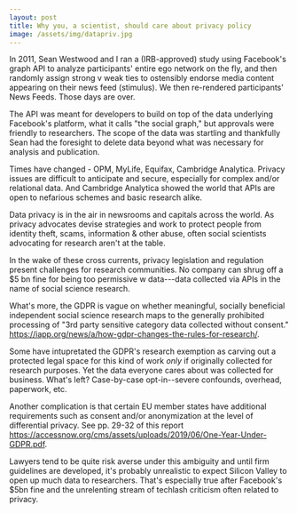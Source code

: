 ```yaml
---
layout: post
title: Why you, a scientist, should care about privacy policy
image: /assets/img/datapriv.jpg
---
```


<!-- ![](https://cdn-images-1.medium.com/max/1600/1*_COjgiypANy8byDnexEFIQ.png)() -->

In 2011, Sean Westwood and I ran a (IRB-approved) study using Facebook's graph API to analyze participants' entire ego network on the fly, and then randomly assign strong v weak ties to ostensibly endorse media content appearing on their news feed (stimulus). We then re-rendered participants’ News Feeds. Those days are over. 

The API was meant for developers to build on top of the data underlying Facebook's platform, what it calls "the social graph," but approvals were friendly to researchers. The scope of the data was startling and thankfully Sean had the foresight to delete data beyond what was necessary for analysis and publication.

Times have changed - OPM, MyLife, Equifax, Cambridge Analytica. Privacy issues are difficult to anticipate and secure, especially for complex and/or relational data. And Cambridge Analytica showed the world that APIs are open to nefarious schemes and basic research alike.

Data privacy is in the air in newsrooms and capitals across the world. As privacy advocates devise strategies and work to protect people from identity theft, scams, information & other abuse, often social scientists advocating for research aren't at the table.

In the wake of these cross currents, privacy legislation and regulation present challenges for research communities. No company can shrug off a $5 bn fine for being too permissive w data---data collected via APIs in the name of social science research.

What's more, the GDPR is vague on whether meaningful, socially beneficial independent social science research maps to the generally prohibited processing of "3rd party sensitive category data collected without consent." https://iapp.org/news/a/how-gdpr-changes-the-rules-for-research/. 

Some have intupretated the GDPR's research exemption as carving out a protected legal space for this kind of work *only* if originally collected for research purposes. Yet the data everyone cares about was collected for business. What's left? Case-by-case opt-in--severe confounds, overhead, paperwork, etc.

Another complication is that certain EU member states have additional requirements such as consent and/or anonymization at the level of differential privacy. See pp. 29-32 of this report https://accessnow.org/cms/assets/uploads/2019/06/One-Year-Under-GDPR.pdf. 

Lawyers tend to be quite risk averse under this ambiguity and until firm guidelines are developed, it's probably unrealistic to expect Silicon Valley to open up much data to researchers. That's especially true after Facebook's $5bn fine and the unrelenting stream of techlash criticism often related to privacy. 

